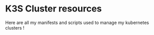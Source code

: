 # K3S Cluster resources

Here are all my manifests and scripts used to manage my kubernetes clusters !
